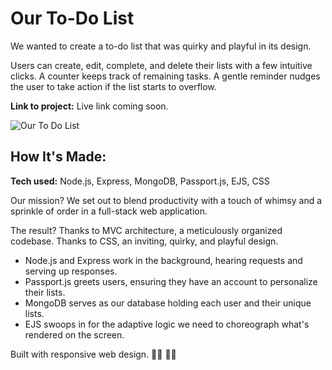 # Our To-Do List

We wanted to create a to-do list that was quirky and playful in its design.

Users can create, edit, complete, and delete their lists with a few intuitive clicks. A counter keeps track of remaining tasks. A gentle reminder nudges the user to take action if the list starts to overflow.

**Link to project:** Live link coming soon.

![Our To Do List](https://github.com/philmach2/todo-auth-mvc-local/assets/110493891/57621d8c-28a6-4add-98ca-2a48db3353fe)


## How It's Made:

**Tech used:** Node.js, Express, MongoDB, Passport.js, EJS, CSS

Our mission? We set out to blend productivity with a touch of whimsy and a sprinkle of order in a full-stack web application.

The result? Thanks to MVC architecture, a meticulously organized codebase. Thanks to CSS, an inviting, quirky, and playful design.

- Node.js and Express work in the background, hearing requests and serving up responses.
- Passport.js greets users, ensuring they have an account to personalize their lists.
- MongoDB serves as our database holding each user and their unique lists.
- EJS swoops in for the adaptive logic we need to choreograph what's rendered on the screen.

Built with responsive web design. 🌟🎨 🚀✨
